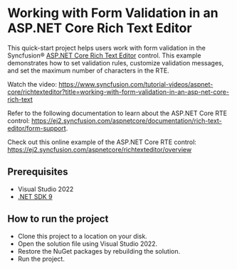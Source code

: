 # Working with Form Validation in an ASP.NET Core Rich Text Editor

This quick-start project helps users work with form validation in the Syncfusion® [ASP.NET Core Rich Text Editor]( https://www.syncfusion.com/aspnet-core-ui-controls/wysiwyg-rich-text-editor?utm_source=github&utm_medium=listing&utm_campaign=tutorial-videos-aspnetcore-rte-formvalidation) control. This example demonstrates how to set validation rules, customize validation messages, and set the maximum number of characters in the RTE.

Watch the video: https://www.syncfusion.com/tutorial-videos/aspnet-core/richtexteditor?title=working-with-form-validation-in-an-asp-net-core-rich-text

Refer to the following documentation to learn about the ASP.NET Core RTE control: https://ej2.syncfusion.com/aspnetcore/documentation/rich-text-editor/form-support.

Check out this online example of the ASP.NET Core RTE control: https://ej2.syncfusion.com/aspnetcore/richtexteditor/overview

## Prerequisites

* Visual Studio 2022
* [.NET SDK 9]( https://dotnet.microsoft.com/en-us/download)

## How to run the project

* Clone this project to a location on your disk.
* Open the solution file using Visual Studio 2022.
* Restore the NuGet packages by rebuilding the solution.
* Run the project.
